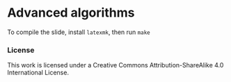 # Advanced algorithms

To compile the slide, install `latexmk`, then run `make`

### License
This work is licensed under a Creative Commons Attribution-ShareAlike 4.0 
International License.
